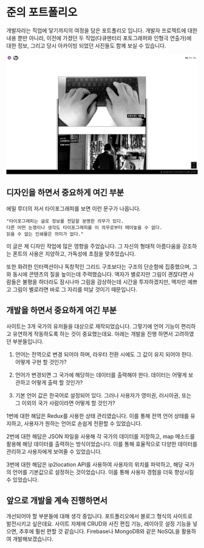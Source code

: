 
# 준의 포트폴리오

개발자라는 직업에 닿기까지의 여정을 담은 포트폴리오 입니다. 개발자 프로젝트에 대한 내용 뿐만 아니라, 이전에 가졌던 두 직업(다큐멘터리 포토그래퍼와 인형극 연출가)에 대한 정보, 그리고 당시 아카이빙 되었던 사진들도 함께 보실 수 있습니다.

<img src="./public/images/portfolio_screen.png" />

## 디자인을 하면서 중요하게 여긴 부분

에밀 루더의 저서 타이포그래피를 보면 이런 문구가 나옵니다.

```
"타이포그래피는 글로 정보를 전달할 분명한 의무가 있다.
다른 어떤 논쟁이나 생각도 타이포그래피를 이 의무로부터 떼어놓을 수 없다.
읽을 수 없는 인쇄물은 의미가 없다." 
```

이 글은 제 디자인 작업에 많은 영향을 주었습니다. 그 자신의 형태적 아름다움을 강조하는 폰트의 사용은 지양하고, 가독성에 초점을 맞추었습니다. 

또한 화려한 인터랙션이나 독창적인 그리드 구조보다는 구조의 단순함에 집중했으며, 그와 동시에 콘텐츠의 질을 높이는데 주력했습니다. 액자가 별로지만 그림이 괜찮다면 사람들은 불평을 하더라도 잠시나마 그림을 감상하는데 시간을 투자하겠지만, 액자만 예쁘고 그림이 별로라면 바로 그 자리를 떠날 것이기 때문입니다. 

## 개발을 하면서 중요하게 여긴 부분

사이트는 3개 국가의 유저들을 대상으로 제작되었습니다. 그렇기에 언어 기능이 편리하고 유연하게 작동하도록 하는 것이 중요했는데요. 아래는 개발을 진행 하면서 고려하였던 부분들입니다. 

1. 언어는 전역으로 변경 되어야 하며, 라우터 전환 시에도 그 값이 유지 되어야 한다. 어떻게 구현 할 것인가?

2. 언어가 변경되면 그 국가에 해당하는 데이터를 출력해야 한다. 데이터는 어떻게 보관하고 어떻게 출력 할 것인가?

3. 기본 언어 값은 한국어로 설정되어 있다. 그러나 사용자가 영미권, 러시아권, 또는 그 이외의 국가 사람이라면 어떻게 할 것인가?


1번에 대한 해답은 Redux를 사용한 상태 관리였습니다. 이를 통해 전역 언어 상태를 유지하고, 사용자가 원하는 언어로 손쉽게 전환할 수 있었습니다.

2번에 대한 해답은 JSON 파일을 사용해 각 국가의 데이터를 저장하고, map 메소드를 활용해 해당 데이터를 출력하는 방식이었습니다. 이를 통해 효율적으로 다양한 데이터를 관리하고 사용자에게 보여줄 수 있었습니다.

3번에 대한 해답은 ip2location API를 사용하여 사용자의 위치를 파악하고, 해당 국가의 언어를 기본값으로 설정하는 것이었습니다. 이를 통해 사용자 경험을 더욱 향상시킬 수 있었습니다.


## 앞으로 개발을 계속 진행하면서

개선되어야 할 부분들에 대해 생각 중입니다. 포트폴리오에서 블로그 형식의 사이트로 발전시키고 싶은데요. 사이트 자체에 CRUD와 사진 편집 기능, 레이아웃 설정 기능을 넣으면, 추후에 훨씬 편할 것 같습니다. Firebase나 MongoDB와 같은 NoSQL을 활용하여 개발해보겠습니다.

